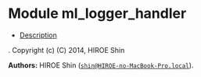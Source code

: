 

# Module ml_logger_handler #
* [Description](#description)


.
Copyright (c) (C) 2014, HIROE Shin

__Authors:__ HIROE Shin ([`shin@HIROE-no-MacBook-Pro.local`](mailto:shin@HIROE-no-MacBook-Pro.local)).

